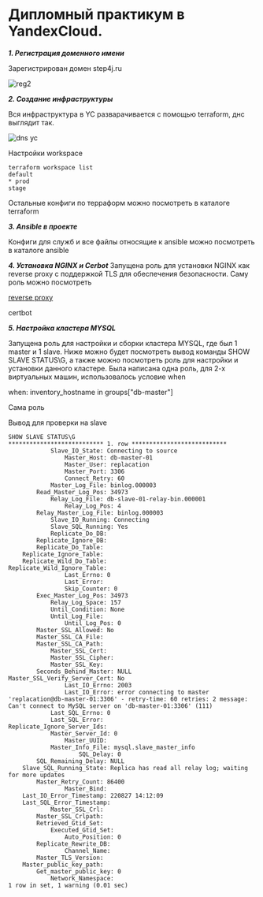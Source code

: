 # Дипломный практикум в YandexCloud. 

***1. Регистрация доменного имени***

Зарегистрирован домен step4j.ru


![reg2](https://user-images.githubusercontent.com/95530808/197489868-4a9804d3-3735-4853-85d5-020c901329ea.PNG)

***2. Создание инфраструктуры***

Вся инфраструктура в YC разварачивается с помощью terraform, днс выглядит так.

![dns yc](https://user-images.githubusercontent.com/95530808/197498541-e0205c09-56b1-44b5-b0cf-73b94f9ef936.PNG)

Настройки workspace

```
terraform workspace list                
default
* prod
stage

```
Остальные конфиги по терраформ можно посмотреть в каталоге terraform

***3. Ansible в проекте***

Конфиги для служб и все файлы относящие к ansible можно посмотреть в каталоге ansible

***4. Установка NGINX и Cerbot***
Запущена роль для установки NGINX как reverse proxy с поддержкой TLS для обеспечения безопасности. Саму роль можно посмотреть

[reverse proxy](/ansible/roles/reverse_proxy/tasks/main.yml)

certbot

***5. Настройка кластера MYSQL***

Запущена роль для настройки и сборки кластера MYSQL, где был 1 master и 1 slave. Ниже можно будет посмотреть вывод команды SHOW SLAVE STATUS\G, а также можно посмотреть роль для настройки и установки данного кластере. Была написана одна роль, для 2-х виртуальных машин, использовалось условие when

when: inventory_hostname in groups["db-master"]

Сама роль

Вывод для проверки на slave

```
SHOW SLAVE STATUS\G
*************************** 1. row ***************************
            Slave_IO_State: Connecting to source
                Master_Host: db-master-01
                Master_User: replacation
                Master_Port: 3306
                Connect_Retry: 60
            Master_Log_File: binlog.000003
        Read_Master_Log_Pos: 34973
            Relay_Log_File: db-slave-01-relay-bin.000001
                Relay_Log_Pos: 4
        Relay_Master_Log_File: binlog.000003
            Slave_IO_Running: Connecting
            Slave_SQL_Running: Yes
            Replicate_Do_DB: 
        Replicate_Ignore_DB: 
        Replicate_Do_Table: 
    Replicate_Ignore_Table: 
    Replicate_Wild_Do_Table: 
Replicate_Wild_Ignore_Table: 
                Last_Errno: 0
                Last_Error: 
                Skip_Counter: 0
        Exec_Master_Log_Pos: 34973
            Relay_Log_Space: 157
            Until_Condition: None
            Until_Log_File: 
                Until_Log_Pos: 0
        Master_SSL_Allowed: No
        Master_SSL_CA_File: 
        Master_SSL_CA_Path: 
            Master_SSL_Cert: 
            Master_SSL_Cipher: 
            Master_SSL_Key: 
        Seconds_Behind_Master: NULL
Master_SSL_Verify_Server_Cert: No
                Last_IO_Errno: 2003
                Last_IO_Error: error connecting to master 'replacation@db-master-01:3306' - retry-time: 60 retries: 2 message: Can't connect to MySQL server on 'db-master-01:3306' (111)
            Last_SQL_Errno: 0
            Last_SQL_Error: 
Replicate_Ignore_Server_Ids: 
            Master_Server_Id: 0
                Master_UUID: 
            Master_Info_File: mysql.slave_master_info
                    SQL_Delay: 0
        SQL_Remaining_Delay: NULL
    Slave_SQL_Running_State: Replica has read all relay log; waiting for more updates
        Master_Retry_Count: 86400
                Master_Bind: 
    Last_IO_Error_Timestamp: 220827 14:12:09
    Last_SQL_Error_Timestamp: 
            Master_SSL_Crl: 
        Master_SSL_Crlpath: 
        Retrieved_Gtid_Set: 
            Executed_Gtid_Set: 
                Auto_Position: 0
        Replicate_Rewrite_DB: 
                Channel_Name: 
        Master_TLS_Version: 
    Master_public_key_path: 
        Get_master_public_key: 0
            Network_Namespace: 
1 row in set, 1 warning (0.01 sec)

```
